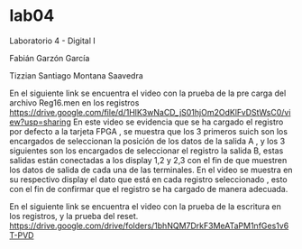# lab04

Laboratorio 4 - Digital I

Fabián Garzón García

Tizzian Santiago Montana Saavedra




En el siguiente link se encuentra el video con la prueba de la pre carga del archivo Reg16.men en los registros
https://drive.google.com/file/d/1HlK3wNaCD_jS01hjOm2OdKlFvDStWsC0/view?usp=sharing
En este video se evidencia que se ha cargado  el registro por defecto a la tarjeta FPGA , se muestra que los 3 primeros suich son los encargados de  seleccionan la posición de  los datos de la salida A , y los 3 siguientes son los encargados de seleccionar  el registro la salida B, estas salidas están conectadas a los display  1,2 y 2,3 con el fin de que muestren los datos de salida de cada una de las terminales. En el video se muestra en su respectivo display  el dato que está en cada registro seleccionado  , esto con el fin de confirmar que el registro se ha cargado de manera adecuada.

En el siguiente link se encuentra el video con la prueba de la escritura en los registros, y la prueba del reset.
https://drive.google.com/drive/folders/1bhNQM7DrkF3MeATaPM1nfGes1v6T-PVD
